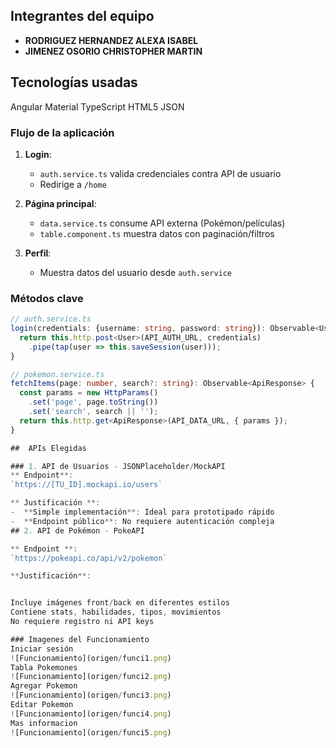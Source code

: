 ##  Integrantes del equipo
- **RODRIGUEZ HERNANDEZ ALEXA ISABEL**
- **JIMENEZ OSORIO CHRISTOPHER MARTIN**

## Tecnologías usadas

 Angular Material
 TypeScript 
 HTML5
 JSON 



### Flujo de la aplicación
1. **Login**: 
   - `auth.service.ts` valida credenciales contra API de usuario
   - Redirige a `/home`

2. **Página principal**:
   - `data.service.ts` consume API externa (Pokémon/películas)
   - `table.component.ts` muestra datos con paginación/filtros

3. **Perfil**:
   - Muestra datos del usuario desde `auth.service`

### Métodos clave
```typescript
// auth.service.ts
login(credentials: {username: string, password: string}): Observable<User> {
  return this.http.post<User>(API_AUTH_URL, credentials)
    .pipe(tap(user => this.saveSession(user)));
}

// pokemon.service.ts
fetchItems(page: number, search?: string): Observable<ApiResponse> {
  const params = new HttpParams()
    .set('page', page.toString())
    .set('search', search || '');
  return this.http.get<ApiResponse>(API_DATA_URL, { params });
}

##  APIs Elegidas

### 1. API de Usuarios - JSONPlaceholder/MockAPI
** Endpoint**:  
`https://[TU_ID].mockapi.io/users`

** Justificación **:  
-  **Simple implementación**: Ideal para prototipado rápido  
-  **Endpoint público**: No requiere autenticación compleja  
## 2. API de Pokémon - PokeAPI

** Endpoint **:  
`https://pokeapi.co/api/v2/pokemon`

**Justificación**:


Incluye imágenes front/back en diferentes estilos 
Contiene stats, habilidades, tipos, movimientos 
No requiere registro ni API keys 

### Imagenes del Funcionamiento
Iniciar sesión
![Funcionamiento](origen/funci1.png)
Tabla Pokemones
![Funcionamiento](origen/funci2.png)
Agregar Pokemon
![Funcionamiento](origen/funci3.png)
Editar Pokemon
![Funcionamiento](origen/funci4.png)
Mas informacion
![Funcionamiento](origen/funci5.png)
